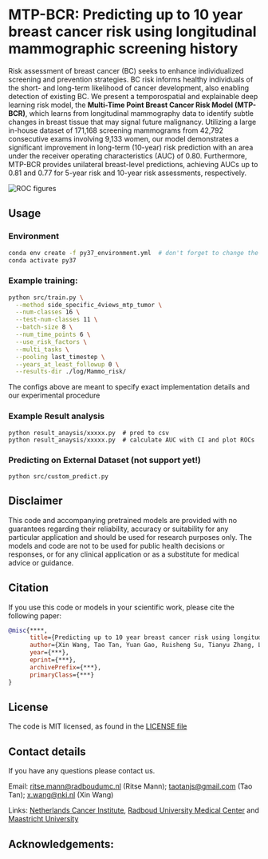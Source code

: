 # MTP-BCR: Predicting up to 10 year breast cancer risk using longitudinal mammographic screening history

Risk assessment of breast cancer (BC) seeks to enhance individualized screening and prevention strategies. 
BC risk informs healthy individuals of the short- and long-term likelihood of cancer development, 
also enabling detection of existing BC. 
We present a temporospatial and explainable deep learning risk model, 
the **Multi-Time Point Breast Cancer Risk Model (MTP-BCR)**, 
which learns from longitudinal mammography data to identify subtle changes in breast tissue 
that may signal future malignancy. Utilizing a large in-house dataset of 171,168 screening mammograms 
from 42,792 consecutive exams involving 9,133 women, 
our model demonstrates a significant improvement in long-term (10-year) risk prediction 
with an area under the receiver operating characteristics (AUC) of 0.80. Furthermore, 
MTP-BCR provides unilateral breast-level predictions, achieving AUCs up to 0.81 and 0.77 for 5-year risk 
and 10-year risk assessments, respectively.

![ROC figures](figures/result.svg)

## Usage
### Environment
```bash
conda env create -f py37_environment.yml  # don't forget to change the path
conda activate py37
```

### Example training:
```bash
python src/train.py \
  --method side_specific_4views_mtp_tumor \
  --num-classes 16 \
  --test-num-classes 11 \
  --batch-size 8 \
  --num_time_points 6 \
  --use_risk_factors \
  --multi_tasks \
  --pooling last_timestep \
  --years_at_least_followup 0 \
  --results-dir ./log/Mammo_risk/
```

The configs above are meant to specify exact implementation details and our experimental procedure

### Example Result analysis

```
python result_anaysis/xxxxx.py  # pred to csv
python result_anaysis/xxxxx.py  # calculate AUC with CI and plot ROCs
```

### Predicting on External Dataset (not support yet!)
```
python src/custom_predict.py
```


## Disclaimer

This code and accompanying pretrained models are provided with no guarantees
regarding their reliability, accuracy or suitability for any particular
application and should be used for research purposes only. The models and code
are not to be used for public health decisions or responses, or for any
clinical application or as a substitute for medical advice or guidance.


## Citation
If you use this code or models in your scientific work, please cite the following paper:
```bibtex
@misc{****,
      title={Predicting up to 10 year breast cancer risk using longitudinal mammographic screening history}, 
      author={Xin Wang, Tao Tan, Yuan Gao, Ruisheng Su, Tianyu Zhang, Luyi Han, Jonas Teuwen, Anna D’Angelo, Caroline A. Drukker, Marjanka K. Schmidt, Regina Beets-Tan, Nico Karssemeijer and Ritse Mann},
      year={***},
      eprint={***},
      archivePrefix={***},
      primaryClass={***}
}
```

## License

The code is MIT licensed, as found in the [LICENSE file](LICENSE)

## Contact details
If you have any questions please contact us. 

Email: ritse.mann@radboudumc.nl (Ritse Mann); taotanjs@gmail.com (Tao Tan); x.wang@nki.nl (Xin Wang)

Links: [Netherlands Cancer Institute](https://www.nki.nl/), 
[Radboud University Medical Center](https://www.radboudumc.nl/en/patient-care) and 
[Maastricht University](https://www.maastrichtuniversity.nl/nl)

## Acknowledgements:
